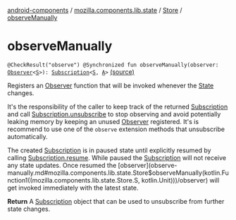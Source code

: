 [android-components](../../index.md) / [mozilla.components.lib.state](../index.md) / [Store](index.md) / [observeManually](./observe-manually.md)

# observeManually

`@CheckResult("observe") @Synchronized fun observeManually(observer: `[`Observer`](../-observer.md)`<`[`S`](index.md#S)`>): `[`Subscription`](-subscription/index.md)`<`[`S`](index.md#S)`, `[`A`](index.md#A)`>` [(source)](https://github.com/mozilla-mobile/android-components/blob/master/components/lib/state/src/main/java/mozilla/components/lib/state/Store.kt#L82)

Registers an [Observer](../-observer.md) function that will be invoked whenever the [State](../-state.md) changes.

It's the responsibility of the caller to keep track of the returned [Subscription](-subscription/index.md) and call
[Subscription.unsubscribe](-subscription/unsubscribe.md) to stop observing and avoid potentially leaking memory by keeping an unused [Observer](../-observer.md)
registered. It's is recommend to use one of the `observe` extension methods that unsubscribe automatically.

The created [Subscription](-subscription/index.md) is in paused state until explicitly resumed by calling [Subscription.resume](-subscription/resume.md).
While paused the [Subscription](-subscription/index.md) will not receive any state updates. Once resumed the [observer](observe-manually.md#mozilla.components.lib.state.Store$observeManually(kotlin.Function1((mozilla.components.lib.state.Store.S, kotlin.Unit)))/observer)
will get invoked immediately with the latest state.

**Return**
A [Subscription](-subscription/index.md) object that can be used to unsubscribe from further state changes.

